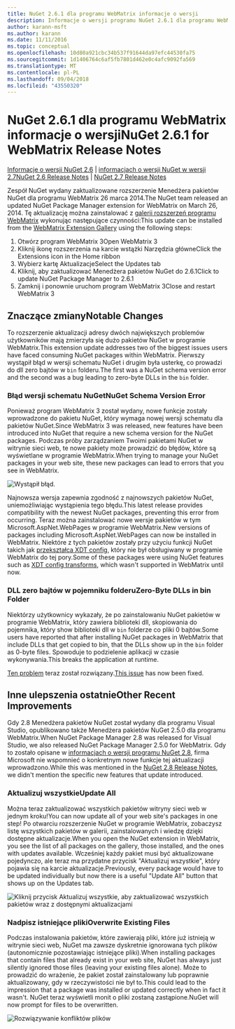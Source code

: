 ```yaml
---
title: NuGet 2.6.1 dla programu WebMatrix informacje o wersji
description: Informacje o wersji programu NuGet 2.6.1 dla programu WebMatrix, w tym znanych problemów, poprawki, funkcje dodane i DCRs.
author: karann-msft
ms.author: karann
ms.date: 11/11/2016
ms.topic: conceptual
ms.openlocfilehash: 10d80a921cbc34b537f91644da97efc44530fa75
ms.sourcegitcommit: 1d1406764c6af5fb7801d462e0c4afc9092fa569
ms.translationtype: MT
ms.contentlocale: pl-PL
ms.lasthandoff: 09/04/2018
ms.locfileid: "43550320"
---
```

# <a name="nuget-261-for-webmatrix-release-notes"></a><span data-ttu-id="6fa17-103">NuGet 2.6.1 dla programu WebMatrix informacje o wersji</span><span class="sxs-lookup"><span data-stu-id="6fa17-103">NuGet 2.6.1 for WebMatrix Release Notes</span></span>

<span data-ttu-id="6fa17-104">[Informacje o wersji NuGet 2.6](../release-notes/nuget-2.6.md) | [informacjach o wersji NuGet w wersji 2.7](../release-notes/nuget-2.7.md)</span><span class="sxs-lookup"><span data-stu-id="6fa17-104">[NuGet 2.6 Release Notes](../release-notes/nuget-2.6.md) | [NuGet 2.7 Release Notes](../release-notes/nuget-2.7.md)</span></span>

<span data-ttu-id="6fa17-105">Zespół NuGet wydany zaktualizowane rozszerzenie Menedżera pakietów NuGet dla programu WebMatrix 26 marca 2014.</span><span class="sxs-lookup"><span data-stu-id="6fa17-105">The NuGet team released an updated NuGet Package Manager extension for WebMatrix on March 26, 2014.</span></span>  <span data-ttu-id="6fa17-106">Tę aktualizację można zainstalować z [galerii rozszerzeń programu WebMatrix](https://blogs.iis.net/webmatrix/retiring-the-webmatrix-extensions-gallery) wykonując następujące czynności:</span><span class="sxs-lookup"><span data-stu-id="6fa17-106">This update can be installed from the [WebMatrix Extension Gallery](https://blogs.iis.net/webmatrix/retiring-the-webmatrix-extensions-gallery) using the following steps:</span></span>

1. <span data-ttu-id="6fa17-107">Otwórz program WebMatrix 3</span><span class="sxs-lookup"><span data-stu-id="6fa17-107">Open WebMatrix 3</span></span>
1. <span data-ttu-id="6fa17-108">Kliknij ikonę rozszerzenia na karcie wstążki Narzędzia główne</span><span class="sxs-lookup"><span data-stu-id="6fa17-108">Click the Extensions icon in the Home ribbon</span></span>
1. <span data-ttu-id="6fa17-109">Wybierz kartę Aktualizacje</span><span class="sxs-lookup"><span data-stu-id="6fa17-109">Select the Updates tab</span></span>
1. <span data-ttu-id="6fa17-110">Kliknij, aby zaktualizować Menedżera pakietów NuGet do 2.6.1</span><span class="sxs-lookup"><span data-stu-id="6fa17-110">Click to update NuGet Package Manager to 2.6.1</span></span>
1. <span data-ttu-id="6fa17-111">Zamknij i ponownie uruchom program WebMatrix 3</span><span class="sxs-lookup"><span data-stu-id="6fa17-111">Close and restart WebMatrix 3</span></span>

## <a name="notable-changes"></a><span data-ttu-id="6fa17-112">Znaczące zmiany</span><span class="sxs-lookup"><span data-stu-id="6fa17-112">Notable Changes</span></span>

<span data-ttu-id="6fa17-113">To rozszerzenie aktualizacji adresy dwóch największych problemów użytkowników mają zmierzyła się dużo pakietów NuGet w programie WebMatrix.</span><span class="sxs-lookup"><span data-stu-id="6fa17-113">This extension update addresses two of the biggest issues users have faced consuming NuGet packages within WebMatrix.</span></span>  <span data-ttu-id="6fa17-114">Pierwszy wystąpił błąd w wersji schematu NuGet i drugim była usterkę, co prowadzi do dll zero bajtów w `bin` folderu.</span><span class="sxs-lookup"><span data-stu-id="6fa17-114">The first was a NuGet schema version error and the second was a bug leading to zero-byte DLLs in the `bin` folder.</span></span>

### <a name="nuget-schema-version-error"></a><span data-ttu-id="6fa17-115">Błąd wersji schematu NuGet</span><span class="sxs-lookup"><span data-stu-id="6fa17-115">NuGet Schema Version Error</span></span>

<span data-ttu-id="6fa17-116">Ponieważ program WebMatrix 3 został wydany, nowe funkcje zostały wprowadzone do pakietu NuGet, który wymaga nowej wersji schematu dla pakietów NuGet.</span><span class="sxs-lookup"><span data-stu-id="6fa17-116">Since WebMatrix 3 was released, new features have been introduced into NuGet that require a new schema version for the NuGet packages.</span></span>  <span data-ttu-id="6fa17-117">Podczas próby zarządzaniem Twoimi pakietami NuGet w witrynie sieci web, te nowe pakiety może prowadzić do błędów, które są wyświetlane w programie WebMatrix.</span><span class="sxs-lookup"><span data-stu-id="6fa17-117">When trying to manage your NuGet packages in your web site, these new packages can lead to errors that you see in WebMatrix.</span></span>

![Wystąpił błąd.](./media/NuGet-2.8/webmatrix-schema-version.png)

<span data-ttu-id="6fa17-121">Najnowsza wersja zapewnia zgodność z najnowszych pakietów NuGet, uniemożliwiając wystąpienia tego błędu.</span><span class="sxs-lookup"><span data-stu-id="6fa17-121">This latest release provides compatibility with the newest NuGet packages, preventing this error from occurring.</span></span> <span data-ttu-id="6fa17-122">Teraz można zainstalować nowe wersje pakietów w tym Microsoft.AspNet.WebPages w programie WebMatrix.</span><span class="sxs-lookup"><span data-stu-id="6fa17-122">New versions of packages including Microsoft.AspNet.WebPages can now be installed in WebMatrix.</span></span>  <span data-ttu-id="6fa17-123">Niektóre z tych pakietów zostały przy użyciu funkcji NuGet takich jak [przekształca XDT config](../release-notes/nuget-2.6.md#xdt), który nie był obsługiwany w programie WebMatrix do tej pory.</span><span class="sxs-lookup"><span data-stu-id="6fa17-123">Some of these packages were using NuGet features such as [XDT config transforms](../release-notes/nuget-2.6.md#xdt), which wasn't supported in WebMatrix until now.</span></span>

### <a name="zero-byte-dlls-in-bin-folder"></a><span data-ttu-id="6fa17-124">DLL zero bajtów w pojemniku folderu</span><span class="sxs-lookup"><span data-stu-id="6fa17-124">Zero-Byte DLLs in bin Folder</span></span>

<span data-ttu-id="6fa17-125">Niektórzy użytkownicy wykazały, że po zainstalowaniu NuGet pakietów w programie WebMatrix, który zawiera biblioteki dll, skopiowania do pojemnika, który show biblioteki dll w `bin` folderze co pliki 0 bajtów.</span><span class="sxs-lookup"><span data-stu-id="6fa17-125">Some users have reported that after installing NuGet packages in WebMatrix that include DLLs that get copied to bin, that the DLLs show up in the `bin` folder as 0-byte files.</span></span>  <span data-ttu-id="6fa17-126">Spowoduje to podzielenie aplikacji w czasie wykonywania.</span><span class="sxs-lookup"><span data-stu-id="6fa17-126">This breaks the application at runtime.</span></span>

<span data-ttu-id="6fa17-127">[Ten problem](https://nuget.codeplex.com/workitem/4060) teraz został rozwiązany.</span><span class="sxs-lookup"><span data-stu-id="6fa17-127">[This issue](https://nuget.codeplex.com/workitem/4060) has now been fixed.</span></span>

## <a name="other-recent-improvements"></a><span data-ttu-id="6fa17-128">Inne ulepszenia ostatnie</span><span class="sxs-lookup"><span data-stu-id="6fa17-128">Other Recent Improvements</span></span>

<span data-ttu-id="6fa17-129">Gdy 2.8 Menedżera pakietów NuGet został wydany dla programu Visual Studio, opublikowano także Menedżera pakietów NuGet 2.5.0 dla programu WebMatrix.</span><span class="sxs-lookup"><span data-stu-id="6fa17-129">When NuGet Package Manager 2.8 was released for Visual Studio, we also released NuGet Package Manager 2.5.0 for WebMatrix.</span></span>  <span data-ttu-id="6fa17-130">Gdy to zostało opisane w [informacjach o wersji programu NuGet 2.8](../release-notes/nuget-2.8.md#webmatrix-nuget-client-updates), firma Microsoft nie wspomnieć o konkretnym nowe funkcje tej aktualizacji wprowadzono.</span><span class="sxs-lookup"><span data-stu-id="6fa17-130">While this was mentioned in the [NuGet 2.8 Release Notes](../release-notes/nuget-2.8.md#webmatrix-nuget-client-updates), we didn't mention the specific new features that update introduced.</span></span>

### <a name="update-all"></a><span data-ttu-id="6fa17-131">Aktualizuj wszystkie</span><span class="sxs-lookup"><span data-stu-id="6fa17-131">Update All</span></span>

<span data-ttu-id="6fa17-132">Można teraz zaktualizować wszystkich pakietów witryny sieci web w jednym kroku!</span><span class="sxs-lookup"><span data-stu-id="6fa17-132">You can now update all of your web site's packages in one step!</span></span>  <span data-ttu-id="6fa17-133">Po otwarciu rozszerzenie NuGet w programie WebMatrix, zobaczysz listę wszystkich pakietów w galerii, zainstalowanych i wiedzę dzięki dostępne aktualizacje.</span><span class="sxs-lookup"><span data-stu-id="6fa17-133">When you open the NuGet extension in WebMatrix, you see the list of all packages on the gallery, those installed, and the ones with updates available.</span></span>  <span data-ttu-id="6fa17-134">Wcześniej każdy pakiet musi być aktualizowane pojedynczo, ale teraz ma przydatne przycisk "Aktualizuj wszystkie", który pojawia się na karcie aktualizacje.</span><span class="sxs-lookup"><span data-stu-id="6fa17-134">Previously, every package would have to be updated individually but now there is a useful "Update All" button that shows up on the Updates tab.</span></span>

![Kliknij przycisk Aktualizuj wszystkie, aby zaktualizować wszystkich pakietów wraz z dostępnymi aktualizacjami](./media/NuGet-2.8/webmatrix-update-all.png)

### <a name="overwrite-existing-files"></a><span data-ttu-id="6fa17-136">Nadpisz istniejące pliki</span><span class="sxs-lookup"><span data-stu-id="6fa17-136">Overwrite Existing Files</span></span>

<span data-ttu-id="6fa17-137">Podczas instalowania pakietów, które zawierają pliki, które już istnieją w witrynie sieci web, NuGet ma zawsze dyskretnie ignorowana tych plików (autonomicznie pozostawiając istniejące pliki).</span><span class="sxs-lookup"><span data-stu-id="6fa17-137">When installing packages that contain files that already exist in your web site, NuGet has always just silently ignored those files (leaving your existing files alone).</span></span>  <span data-ttu-id="6fa17-138">Może to prowadzić do wrażenie, że pakiet został zainstalowany lub poprawnie aktualizowany, gdy w rzeczywistości nie był to.</span><span class="sxs-lookup"><span data-stu-id="6fa17-138">This could lead to the impression that a package was installed or updated correctly when in fact it wasn't.</span></span>  <span data-ttu-id="6fa17-139">NuGet teraz wyświetli monit o pliki zostaną zastąpione.</span><span class="sxs-lookup"><span data-stu-id="6fa17-139">NuGet will now prompt for files to be overwritten.</span></span>

![Rozwiązywanie konfliktów plików](./media/NuGet-2.8/webmatrix-overwrite-file.png)
